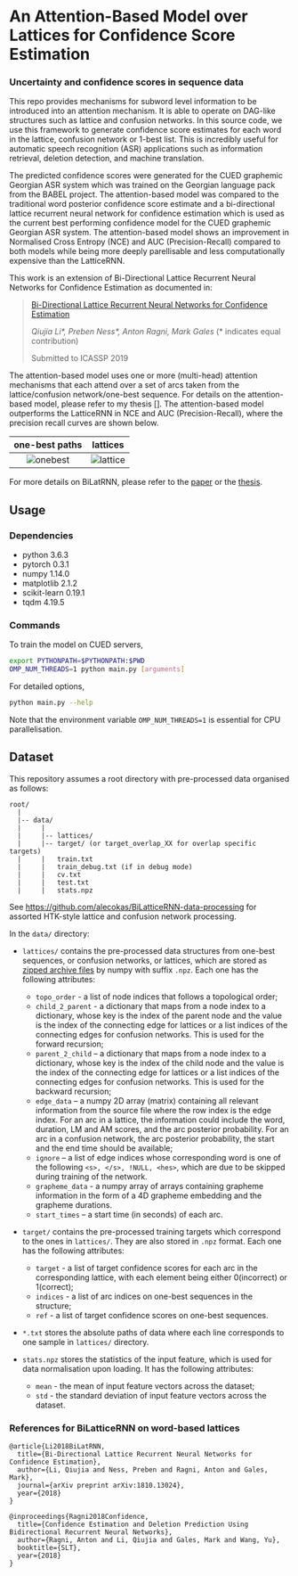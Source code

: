 # An Attention-Based Model over Lattices for Confidence Score Estimation
### Uncertainty and confidence scores in sequence data

This repo provides mechanisms for subword level information to be introduced into an attention mechanism. It is able to operate on DAG-like structures such as lattice and confusion networks. In this source code, we use this framework to generate confidence score estimates for each word in the lattice, confusion network or 1-best list. This is incredibly useful for automatic speech recognition (ASR) applications such as information retrieval, deletion detection, and machine translation. 


The predicted confidence scores were generated for the CUED graphemic Georgian ASR system which was trained on the Georgian language pack from the BABEL project. The attention-based model was compared to the traditional word posterior confidence score estimate and a bi-directional lattice recurrent neural network for confidence estimation which is used as the current best performing confidence model for the CUED graphemic Georgian ASR system. The attention-based model shows an improvement in Normalised Cross Entropy (NCE) and AUC (Precision-Recall) compared to both models while being more deeply parellisable and less computationally expensive than the LatticeRNN.

This work is an extension of Bi-Directional Lattice Recurrent Neural Networks for Confidence Estimation as documented in: 

>[Bi-Directional Lattice Recurrent Neural Networks for Confidence Estimation](https://arxiv.org/abs/1810.13024)
>
>*Qiujia Li\*, Preben Ness\*, Anton Ragni, Mark Gales* (\* indicates equal contribution)
>
>Submitted to ICASSP 2019

The attention-based model uses one or more (multi-head) attention mechanisms that each attend over a set of arcs taken from the lattice/confusion network/one-best sequence. For details on the attention-based model, please refer to my thesis []. The attention-based model outperforms the LatticeRNN in NCE and AUC (Precision-Recall), where the precision recall curves are shown below.

one-best paths                  |  lattices
:------------------------------:|:------------------------------:
![onebest](fig/pr_onebest.png)  |  ![lattice](fig/pr_lattice.png)

For more details on BiLatRNN, please refer to the [paper](https://arxiv.org/pdf/1810.13024.pdf) or the [thesis](http://liqiujia.com/papers/meng_thesis.pdf).

## Usage

### Dependencies

* python 3.6.3
* pytorch 0.3.1
* numpy 1.14.0
* matplotlib 2.1.2
* scikit-learn 0.19.1
* tqdm 4.19.5

### Commands

To train the model on CUED servers,

```bash
export PYTHONPATH=$PYTHONPATH:$PWD
OMP_NUM_THREADS=1 python main.py [arguments]
```

For detailed options,

```bash
python main.py --help
```

Note that the environment variable `OMP_NUM_THREADS=1` is essential for CPU parallelisation.

## Dataset

This repository assumes a root directory with pre-processed data organised as follows:

```plaintext
root/
  |
  |-- data/
  |     |
  |     |-- lattices/
  |     |-- target/ (or target_overlap_XX for overlap specific targets)
  |     |   train.txt
  |     |   train_debug.txt (if in debug mode)
  |     |   cv.txt
  |     |   test.txt
  |     |   stats.npz
```

See https://github.com/alecokas/BiLatticeRNN-data-processing for assorted HTK-style lattice and confusion network processing.

In the `data/` directory:

* `lattices/` contains the pre-processed data structures from one-best sequences, or confusion networks, or lattices, which are stored as [zipped archive files](https://docs.scipy.org/doc/numpy-1.14.0/reference/generated/numpy.savez.html) by numpy with suffix `.npz`. Each one has the following attributes:
  * `topo_order` - a list of node indices that follows a topological order;
  * `child_2_parent` - a dictionary that maps from a node index to a dictionary, whose key is the index of the parent node and the value is the index of the connecting edge for lattices or a list indices of the connecting edges for confusion networks. This is used for the forward recursion;
  * `parent_2_child` – a dictionary that maps from a node index to a dictionary, whose key is the index of the child node and the value is the index of the connecting edge for lattices or a list indices of the connecting edges for confusion networks. This is used for the backward recursion;
  * `edge_data` – a numpy 2D array (matrix) containing all relevant information from the source file where the row index is the edge index. For an arc in a lattice, the information could include the word, duration, LM and AM scores, and the arc posterior probability. For an arc in a confusion network, the arc posterior probability, the start and the end time should be available;
  * `ignore` – a list of edge indices whose corresponding word is one of the following `<s>, </s>, !NULL, <hes>`, which are due to be skipped during training of the network.
  * `grapheme_data` - a numpy array of arrays containing grapheme information in the form of a 4D grapheme embedding and the grapheme durations.
  * `start_times` – a start time (in seconds) of each arc.

* `target/` contains the pre-processed training targets which correspond to the ones in `lattices/`. They are also stored in `.npz` format. Each one has the following attributes:
  * `target` - a list of target confidence scores for each arc in the corresponding lattice, with each element being either 0(incorrect) or 1(correct);
  * `indices` - a list of arc indices on one-best sequences in the structure;
  * `ref` - a list of target confidence scores on one-best sequences.

* `*.txt` stores the absolute paths of data where each line corresponds to one sample in `lattices/` directory.

* `stats.npz` stores the statistics of the input feature, which is used for data normalisation upon loading. It has the following attributes:
  * `mean` - the mean of input feature vectors across the dataset;
  * `std` - the standard deviation of input feature vectors across the dataset.

### References for BiLatticeRNN on word-based lattices

```plaintext
@article{Li2018BiLatRNN,
  title={Bi-Directional Lattice Recurrent Neural Networks for Confidence Estimation},
  author={Li, Qiujia and Ness, Preben and Ragni, Anton and Gales, Mark},
  journal={arXiv preprint arXiv:1810.13024},
  year={2018}
}

@inproceedings{Ragni2018Confidence,
  title={Confidence Estimation and Deletion Prediction Using Bidirectional Recurrent Neural Networks},
  author={Ragni, Anton and Li, Qiujia and Gales, Mark and Wang, Yu},
  booktitle={SLT},
  year={2018}
}
```

